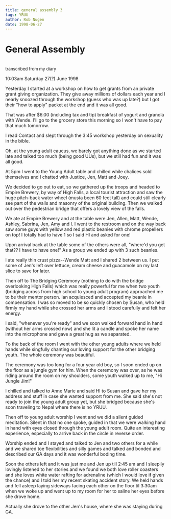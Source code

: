 ```yaml
---
title: general assembly 3
tags: YRUU
author: Rob Nugen
date: 1998-06-27
---
```


<title>General Assembly</title>

<h1>General Assembly</h1>

<br><font size=-1>transcribed from my diary</font>

<p class=date>10:03am Saturday 27(?) June 1998</p>

<p>Yesterday I started at a workshop on how to get grants from an private grant giving organization.  They give away millions of dollars each year and I nearly snoozed through the workshop (guess who was up late?) but I got their "how to apply" packet at the end and it was all good.

<p>That was after $6.00 (including tax and tip) breakfast of yogurt and granola with Wende. I'll go to the grocery store this morning so I won't have to pay that much tomorrow.

<p>I read Contact and slept through the 3:45 workshop yesterday on sexuality in the bible.

<p>Oh, at the young adult caucus, we barely got anything done as we started late and talked too much (being good UUs), but we still had fun and it was all good.

<p>At 5pm I went to the Young Adult table and chilled while chalices sold themselves and I chatted with Justice, Jen, Matt and Joey.

<p>We decided to go out to eat, so we gathered up the troops and headed to Empire Brewery, by way of High Falls, a local tourist attraction and saw the huge pitch-back water wheel (musta been 60 feet tall) and could still clearly see part of the walls and masonry of the original building.  Then we walked out over the pedestrian bridge that offers a lovely view of the falls.

<p>We ate at Empire Brewery and at the table were Jen, Allen, Matt, Wende, Ashley, Sabrina, Jen, Amy and I.  I went to the restroom and on the way back saw some guys with yellow and red plastic beanies with chrome propellers on top!  I totally had to have 1 so I said HI and asked for one!

<p>Upon arrival back at the table some of the others were all, "where'd you get that??  I have to have one!"  As a group we ended up with 3 such beanies.

<p>I ate really thin crust pizza--Wende Matt and I shared 2 between us. I put some of Jen's left over lettuce, cream cheese and guacamole on my last slice to save for later.

<p>Then off to The Bridging Ceremony (nothing to do with the bridge overlooking High Falls) which was really powerful for me when two youth (bridging across from high school to young adult program) approached me to be their mentor person.  Ian acquiesced and accepted my beanie in compensation.  I was so moved to be so quickly chosen by Susan, who held firmly my hand while she crossed her arms and I stood carefully and felt her energy.

<p>I said, "whenever you're ready" and we soon walked forward hand in hand (without her arms crossed now) and she lit a candle and spoke her name into the microphone and gave a great hug as we separated.

<p>To the back of the room I went with the other young adults where we held hands while singfully chanting our loving support for the other bridging youth.  The whole ceremony was beautiful.

<p>The ceremony was too long for a four year old boy, so I soon ended up on the floor as a jungle gym for him.  When the ceremony was over, as he was riding around the room on my shoulders, some youth walked up to me, "Hi Jungle Jim!"

<p>I chilled and talked to Anne Marie and said HI to Susan and gave her my address and stuff in case she wanted support from me.
She said she's not ready to join the young adult group yet, but she bridged because she's soon traveling to Nepal where there is no YRUU.

<p>Then off to young adult worship I went and we did a silent guided meditation.  Silent in that no one spoke, guided in that we were walking hand in hand with eyes closed through the young adult room.  Quite an interesting experience, especially to arrive back in the circle in reverse order.

<p>Worship ended and I stayed and talked to Jen and two others for a while and we shared toe flexibilities and silly games and talked and bonded and described our GA days and it was wonderful boding time. 

<p>Soon the others left and it was just me and Jen up till 2:45 am and I sleepily lovingly listened to her stories and we found we both love roller coasters and she loves white water rafting for adrenaline (which I would love if given the chance) and I told her my recent skating accident story.  We held hands and fell asleep laying sideways facing each other on the floor til 3:30am when we woke up and went up to my room for her to saline her eyes before she drove home.  

<p>Actually she drove to the other Jen's house, where she was staying during GA.
</p>
